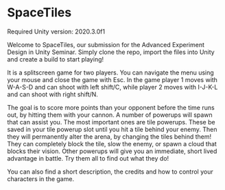 # SpaceTiles

Required Unity version: 2020.3.0f1

Welcome to SpaceTiles, our submission for the Advanced Experiment Design in Unity Seminar.
Simply clone the repo, import the files into Unity and create a build to start playing!

It is a splitscreen game for two players. 
You can navigate the menu using your mouse and close the game with Esc.
In  the game player 1 moves with W-A-S-D and can shoot with left shift/C, while player 2 moves with I-J-K-L and can shoot with right shift/N.

The goal is to score more points than your opponent before the time runs out, by hitting them with your cannon.
A number of powerups will spawn that can assist you. The most important ones are tile powerups. 
These be saved in your tile powerup slot until you hit a tile behind your enemy. Then they will permanently alter the arena, by changing the tiles behind them!
They can completely block the tile, slow the enemy, or spawn a cloud that blocks their vision.
Other powerups will give you an immediate, short lived advantage in battle. Try them all to find out what they do!

You can also find a short description, the credits and how to control your characters in the game.
